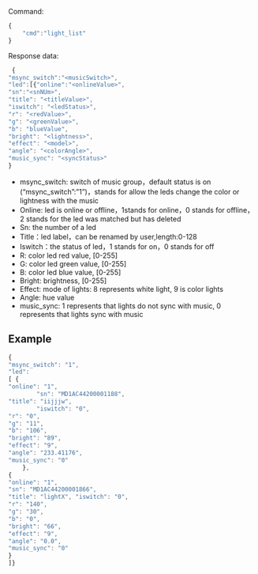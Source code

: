   Command:
  
  ```js
  {
      "cmd":"light_list"
  }
  ```
  
  Response data:
 ```js
  {
"msync_switch":"<musicSwitch>",
"led":[{"online":"<onlineValue>",
"sn":"<snNUm>",
"title": "<titleValue>", 
"iswitch": "<ledStatus>", 
"r": "<redValue>", 
"g": "<greenValue>",
"b": "blueValue",
"bright": "<lightness>",
"effect": "<model>",
"angle": "<colorAngle>",
"music_sync": "<syncStatus>" 
}
```

- msync_switch: switch of music group，default status is on (“msync_switch”:”1”)，stands for allow the leds change the color or lightness with the music
- Online: led is online or offline，1stands for online，0 stands for offline，2 stands for the led was matched but has deleted 
- Sn:	the number of a led
- Title：led label，can be renamed by user,length:0-128
- Iswitch：the status of led，1 stands for on，0 stands for off
- R: color led red value, [0-255]
- G: color led green value, [0-255]
- B: color led blue value, [0-255]
- Bright: brightness, [0-255]
- Effect: mode of lights: 8 represents white light, 9 is color lights
- Angle: hue value
- music_sync: 1 represents that lights do not sync with music, 0 represents that lights sync with music

## Example
```js
{ 
"msync_switch": "1", 
"led": 
[ { 
"online": "1",
 		"sn": "MD1AC44200001188", 
"title": "iijjjw",
 		"iswitch": "0", 
"r": "0", 
"g": "11", 
"b": "106",
"bright": "89", 
"effect": "9", 
"angle": "233.41176", 
"music_sync": "0"
 	},
{ 
"online": "1", 
"sn": "MD1AC44200001866", 
"title": "lightX", "iswitch": "0", 
"r": "140", 
"g": "30", 
"b": "0", 
"bright": "66",
"effect": "9", 
"angle": "0.0", 
"music_sync": "0"
} 
]}
```

